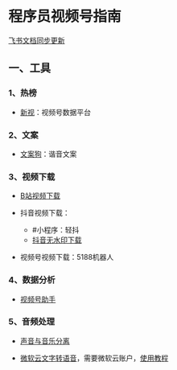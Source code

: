 # 程序员视频号指南

[飞书文档同步更新](https://l5fobi2tsi.feishu.cn/docs/doccnqcsMURms5iy0XZk5C8X8sb)

## 一、工具
### 1、热榜
- [新视](https://xs.newrank.cn/data/home/index)：视频号数据平台 

### 2、文案
- [文案狗](http://www.wenangou.com/)：谐音文案 

### 3、视频下载
- [B站视频下载](https://bilibili.iiilab.com/)

- 抖音视频下载：
    - #小程序：轻抖  
    - [抖音无水印下载](https://www.whcsrl.com/)

- 视频号视频下载：5188机器人

### 4、数据分析
- [视频号助手](https://channels.weixin.qq.com/login)

### 5、音频处理
- [声音与音乐分离](https://vocalremover.org/ch/)

- [微软云文字转语音](https://speech.azure.cn/portal)，需要微软云账户，[使用教程](https://v.douyin.com/Ns3JK8v/)



